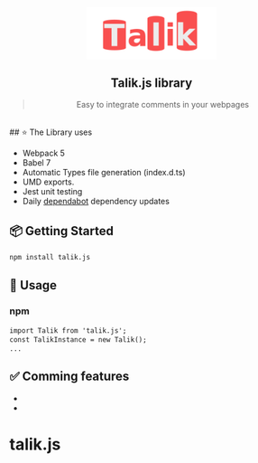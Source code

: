  <div align="center">
 <img align="center" width="230" src="./logo.svg" />
  <h2>Talik.js library</h2>
  <blockquote>Easy to integrate comments in your webpages</blockquote>
  


</div>


<br/>
## ⭐️ The Library uses

- Webpack 5
- Babel 7
- Automatic Types file generation (index.d.ts)
- UMD exports.
- Jest unit testing
- Daily [dependabot](https://dependabot.com) dependency updates

## 📦 Getting Started

```
npm install talik.js
```

## 🚀 Usage

 

### npm

```
import Talik from 'talik.js';
const TalikInstance = new Talik();
...
```




## ✅ Comming features

 - 
 -

# talik.js

